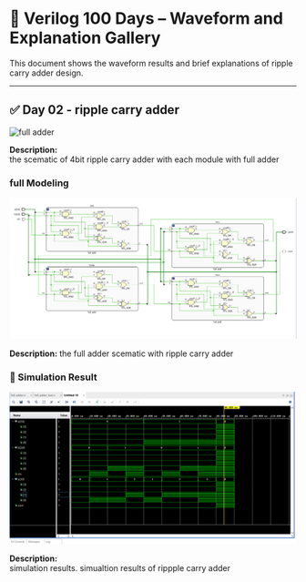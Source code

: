 
# 📘 Verilog 100 Days – Waveform and Explanation Gallery

This document shows the waveform results and brief explanations of ripple carry adder design.

---

## ✅ Day 02 - ripple carry adder

 

![full adder](./images/schematic_ripple.png)

**Description:**  
  the scematic of 4bit ripple carry adder with each module with full adder



###  full Modeling

![ripple carry adder Diagram](./images/scematic_ripple_full.png)

**Description:** 
the full adder scematic with ripple carry adder


### 🔬 Simulation Result

![Simulation Waveform](./images/simulation_ripple.png)

**Description:**  
simulation results.
simualtion results of rippple carry adder
